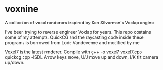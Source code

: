 # voxnine
A collection of voxel renderers inspired by Ken Silverman's Voxlap engine

I've been trying to reverse engineer Voxlap for years. This repo contains some of my attempts. 
QuickCG and the raycasting code inside these programs is borrowed from Lode Vandevenne and modified by me.

Voxel7 is the latest renderer. Compile with
    g++ -o voxel7 voxel7.cpp quickcg.cpp -lSDL
Arrow keys move, U/J move up and down, I/K tilt camera up/down.
